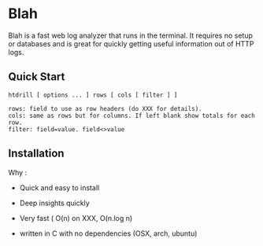 # Blah

Blah is a fast web log analyzer that runs in the terminal. It requires no setup or databases and is great for quickly getting useful information out of HTTP logs.

## Quick Start

    htdrill [ options ... ] rows [ cols [ filter ] ]

    rows: field to use as row headers (do XXX for details).
    cols: same as rows but for columns. If left blank show totals for each row.
    filter: field=value. field<>value

## Installation

Why :
 - Quick and easy to install
 - Deep insights quickly
 - Very fast ( O(n) on XXX, O(n.log n)

 - written in C with no dependencies (OSX, arch, ubuntu)